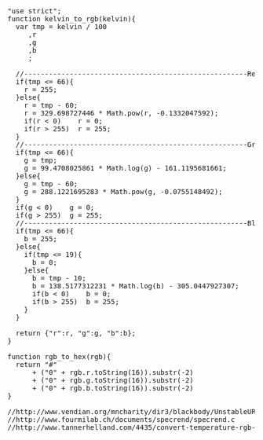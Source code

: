 <pre>
"use strict"; 
function kelvin_to_rgb(kelvin){
  var tmp = kelvin / 100
     ,r
     ,g
     ,b
     ;

  //------------------------------------------------------Red
  if(tmp <= 66){
    r = 255;
  }else{
    r = tmp - 60;
    r = 329.698727446 * Math.pow(r, -0.1332047592);
    if(r < 0)    r = 0;
    if(r > 255)  r = 255;
  }
  //------------------------------------------------------Green
  if(tmp <= 66){
    g = tmp;
    g = 99.4708025861 * Math.log(g) - 161.1195681661;
  }else{
    g = tmp - 60;
    g = 288.1221695283 * Math.pow(g, -0.0755148492);
  }
  if(g < 0)    g = 0;
  if(g > 255)  g = 255;
  //------------------------------------------------------Blue
  if(tmp <= 66){
    b = 255;
  }else{
    if(tmp <= 19){
      b = 0;
    }else{
      b = tmp - 10;
      b = 138.5177312231 * Math.log(b) - 305.0447927307;
      if(b < 0)    b = 0;
      if(b > 255)  b = 255;
    }
  }
  
  return {"r":r, "g":g, "b":b};
}

function rgb_to_hex(rgb){
  return "#"
      + ("0" + rgb.r.toString(16)).substr(-2)
      + ("0" + rgb.g.toString(16)).substr(-2)
      + ("0" + rgb.b.toString(16)).substr(-2)
}

//http://www.vendian.org/mncharity/dir3/blackbody/UnstableURLs/bbr_color.html
//http://www.fourmilab.ch/documents/specrend/specrend.c
//http://www.tannerhelland.com/4435/convert-temperature-rgb-algorithm-code/
</pre>